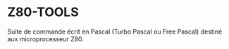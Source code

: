 # Z80-TOOLS
Suite de commande écrit en Pascal (Turbo Pascal ou Free Pascal) destiné aux microprocesseur Z80.
